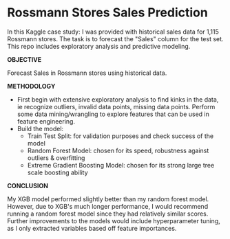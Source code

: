 # Rossmann Stores Sales Prediction

In this Kaggle case study: 
I was provided with historical sales data for 1,115 Rossmann stores. The task is to forecast the "Sales" column for the test set.
This repo includes exploratory analysis and predictive modeling.

**OBJECTIVE**

Forecast Sales in Rossmann stores using historical data.

**METHODOLOGY**
- First begin with extensive exploratory analysis to find kinks in the data, ie recognize outliers, invalid data points, missing data points. Perform some data mining/wrangling to explore features that can be used in feature engineering.
- Build the model:
    - Train Test Split: for validation purposes and check success of the model
    - Random Forest Model: chosen for its speed, robustness against outliers & overfitting
    - Extreme Gradient Boosting Model: chosen for its strong large tree scale boosting ability

**CONCLUSION**

My XGB model performed slightly better than my random forest model. However, due to XGB's much longer performance, I would recommend running a random forest model since they had relatively similar scores. Further improvements to the models would include hyperparameter tuning, as I only extracted variables based off feature importances.
  
